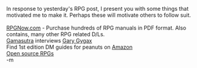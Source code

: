 In response to yesterday's RPG post, I present you with some things that motivated me to make it.  Perhaps these will motivate others to follow suit.
<br />
<br /><a href="http://www.rpgnow.com">RPGNow.com</a> - Purchase hundreds of RPG manuals in PDF format.  Also contains, many other RPG related D/Ls.
<br /><a href="http://www.gamasutra.com/">Gamasutra</a> interviews <a href="http://www.gamasutra.com/features/20021101/smith_01.htm">Gary Gygax</a>
<br />Find 1st edition DM guides for peanuts on <a href="http://www.amazon.com/exec/obidos/ASIN/0935696024/qid%3D1077738260/sr%3D11-1/ref%3Dsr%5F11%5F1/104-0706079-0483121">Amazon</a>
<br /><a href="http://freshmeat.net/search/?q=rpg&section=projects&x=0&y=0">Open source RPGs</a>
<br />-m
<br />